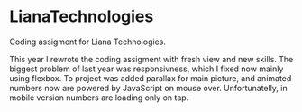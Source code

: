 # LianaTechnologies
 
 
 Coding assigment for Liana Technologies. 

This year I rewrote the coding assigment with fresh view and new skills. 
The biggest problem of last year was responsivness, which I fixed now mainly using flexbox. 
To project was added parallax for main picture, and animated numbers now are powered by JavaScript on mouse over. Unfortunatelly, in mobile version numbers are loading only on tap. 
